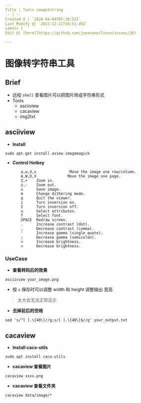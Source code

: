 ```yaml
---
Title | Tools image2string
-- | --
Created @ | `2020-04-04T05:38:22Z`
Last Modify @| `2022-12-21T10:51:49Z`
Labels | ``
Edit @| [here](https://github.com/junxnone/linux/issues/36)

---
```

# 图像转字符串工具

## Brief
- 远程 `shell` 查看图片可以把图片转成字符串形式
- Tools
  - asciiview 
  - cacaview 
  - img2txt 

## asciiview 

- **Install**

```
sudo apt-get install aview imagemagick
```

- **Control Hotkey**

```
       a,w,d,x               Move the image one row/column.
       A,W,D,X              Move the image one page.
       Z,+    Zoom in.
       z,-    Zoom out.
       s      Save image.
       m      Change dithering mode.
       q      Quit the viewer.
       i      Turn inversion on.
       I      Turn inversion off.
       u      Select attributes.
       f      Select font.
       SPACE  Redraw screen.
       .      Increase contrast (dot).
       ,      Decrease contrast (comma).
       '      Increase gamma (single quote).
       ;      Decrease gamma (semicolon).
       >      Increase brightness.
       <      Decrease brightness.
```

### UseCase

- **查看转码后的效果**

```
asciiview your_image.png
```
- 按 `s` 保存时可以调整 width 和 height 调整输出 宽高
> 太大会无法正常显示

- **去掉前后的空格**

```
sed 's/^[ ].\{40\}//g;s/[ ].\{40\}$//g' your_output.txt 
```

## cacaview 

- **Install caca-utils**

```
sudo apt install caca-utils
```

- **cacaview 查看图片**

```
cacaview xxxx.png
```

- **cacaview 查看文件夹**

```
cacaview data/image/*
```

